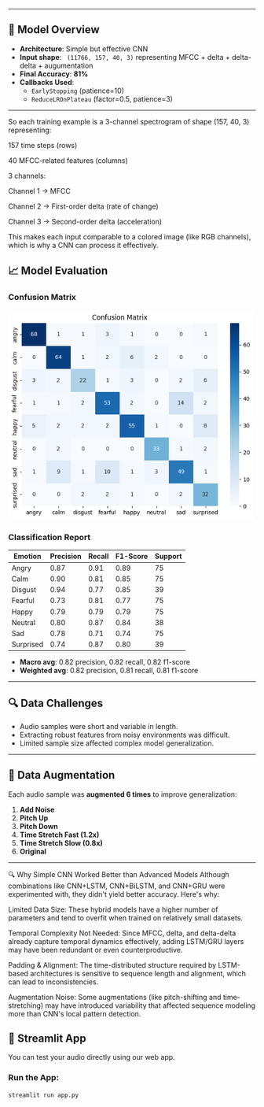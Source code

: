 
---

## 🧠 Model Overview

- **Architecture**: Simple but effective CNN
- **Input shape**: ` (11766, 157, 40, 3)` representing MFCC + delta + delta-delta + augumentation
- **Final Accuracy**: **81%**
- **Callbacks Used**:
  - `EarlyStopping` (patience=10)
  - `ReduceLROnPlateau` (factor=0.5, patience=3)

---
So each training example is a 3-channel spectrogram of shape (157, 40, 3) representing:

157 time steps (rows)

40 MFCC-related features (columns)

3 channels:

Channel 1 → MFCC

Channel 2 → First-order delta (rate of change)

Channel 3 → Second-order delta (acceleration)

This makes each input comparable to a colored image (like RGB channels), which is why a CNN can process it effectively.


## 📈 Model Evaluation

### Confusion Matrix
<img src="https://github.com/iota765/audio_emotion_detection/blob/main/download.png" alt="Confusion Matrix" width="500"/>

### Classification Report

| Emotion   | Precision | Recall | F1-Score | Support |
|-----------|-----------|--------|----------|---------|
| Angry     | 0.87      | 0.91   | 0.89     | 75      |
| Calm      | 0.90      | 0.81   | 0.85     | 75      |
| Disgust   | 0.94      | 0.77   | 0.85     | 39      |
| Fearful   | 0.73      | 0.81   | 0.77     | 75      |
| Happy     | 0.79      | 0.79   | 0.79     | 75      |
| Neutral   | 0.80      | 0.87   | 0.84     | 38      |
| Sad       | 0.78      | 0.71   | 0.74     | 75      |
| Surprised | 0.74      | 0.87   | 0.80     | 39      |

- **Macro avg**: 0.82 precision, 0.82 recall, 0.82 f1-score
- **Weighted avg**: 0.82 precision, 0.81 recall, 0.81 f1-score

---

## 🔍 Data Challenges

- Audio samples were short and variable in length.
- Extracting robust features from noisy environments was difficult.
- Limited sample size affected complex model generalization.

---

## 🔁 Data Augmentation

Each audio sample was **augmented 6 times** to improve generalization:

1. **Add Noise**
2. **Pitch Up**
3. **Pitch Down**
4. **Time Stretch Fast (1.2x)**
5. **Time Stretch Slow (0.8x)**
6. **Original**

---

🔍 Why Simple CNN Worked Better than Advanced Models
Although combinations like CNN+LSTM, CNN+BiLSTM, and CNN+GRU were experimented with, they didn't yield better accuracy. Here's why:

Limited Data Size: These hybrid models have a higher number of parameters and tend to overfit when trained on relatively small datasets.

Temporal Complexity Not Needed: Since MFCC, delta, and delta-delta already capture temporal dynamics effectively, adding LSTM/GRU layers may have been redundant or even counterproductive.

Padding & Alignment: The time-distributed structure required by LSTM-based architectures is sensitive to sequence length and alignment, which can lead to inconsistencies.

Augmentation Noise: Some augmentations (like pitch-shifting and time-stretching) may have introduced variability that affected sequence modeling more than CNN's local pattern detection.



## 🚀 Streamlit App

You can test your audio directly using our web app.

### Run the App:
```bash
streamlit run app.py
